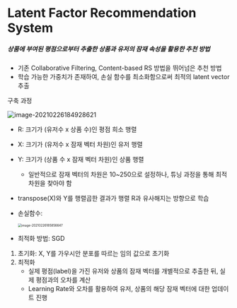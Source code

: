 # Latent Factor Recommendation System

##### 상품에 부여된 평점으로부터 추출한 상품과 유저의 잠재 속성을 활용한 추천 방법

- 기존 Collaborative Filtering, Content-based RS 방법을 뛰어넘은 추천 방법
- 학습 가능한 가중치가 존재하여, 손실 함수를 최소화함으로써 최적의 latent vector 추출

구축 과정

![image-20210226184928621](C:\Users\iloveslowfood\AppData\Roaming\Typora\typora-user-images\image-20210226184928621.png)

- R: 크기가 (유저수 x 상품 수)인 평점 희소 행렬

- X: 크기가 (유저수 x 잠재 벡터 차원)인 유저 행렬

- Y: 크기가 (상품 수 x 잠재 벡터 차원)인 상품 행렬

  - 일반적으로 잠재 벡터의 차원은 10~250으로 설정하나, 튜닝 과정을 통해 최적 차원을 찾아야 함

- transpose(X)와 Y를 행렬곱한 결과가 행렬 R과 유사해지는 방향으로 학습

- 손실함수:

  <img src="C:\Users\iloveslowfood\AppData\Roaming\Typora\typora-user-images\image-20210226185856647.png" alt="image-20210226185856647" style="zoom:50%;" />

- 최적화 방법: SGD

1. 초기화: X, Y를 가우시안 분포를 따르는 임의 값으로 초기화
2. 최적화
   - 실제 평점(label)을 가진 유저와 상품의 잠재 벡터를 개별적으로 추출한 뒤, 실제 평점과의 오차를 계산
   - Learning Rate와 오차를 활용하여 유저, 상품의 해당 잠재 벡터에 대한 업데이트 진행